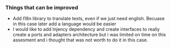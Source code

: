### Things that can be improved

- Add I18n library to translate texts, even if we just need english. Becuase in this case later add a language would be easier
- I would like to add Injency dependency and create interfaces to really create a ports and adapters architecture but i was limited on time on this assesment and i thought that was not worth to do it in this case.
